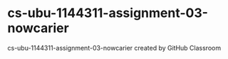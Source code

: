# cs-ubu-1144311-assignment-03-nowcarier
cs-ubu-1144311-assignment-03-nowcarier created by GitHub Classroom
